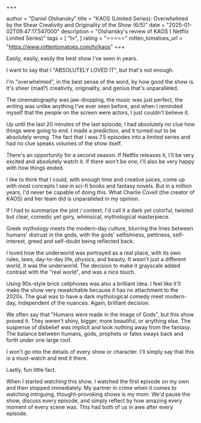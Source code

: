 +++

author = "Daniel Olshansky"
title = "KAOS (Limited Series): Overwhelmed by the Shear Creativity and Originality of the Show (6/5)"
date = "2025-01-02T09:47:17.547000"
description = "Olshansky's review of KAOS ( Netflix Limited Series)"
tags = [
    "tv",
]
rating = "⭐⭐⭐⭐⭐"
rotten_tomatoes_url = "https://www.rottentomatoes.com/tv/kaos"
+++

Easily, easily, easily the best show I've seen in years.

I want to say that I "ABSOLUTELY LOVED IT", but that's not enough.

I'm "overwhelmed", in the best sense of the word, by how good the show is.
It's sheer (mad?) creativity, originality, and genius that's unparalleled.

The cinematography was jaw-dropping, the music was just perfect, the writing
was unlike anything I've ever seen before, and when I reminded myself that the people
on the screen were actors, I just couldn't believe it.

Up until the last 20 minutes of the last episode, I had absolutely no clue how
things were going to end. I made a prediction, and it turned out to be absolutely
wrong. The fact that I was 7.5 episodes into a limited series and had no clue
speaks volumes of the show itself.

There's an opportunity for a second season. If Netflix releases it, I'll be very
excited and absolutely watch it. If there won't be one, I'll also be very happy with how
things ended.

I like to think that I could, with enough time and creative juices, come up with
most concepts I see in sci-fi books and fantasy novels. But in a million years,
I'd never be capable of doing this. What Charlie Covell (the creator of KAOS) and
her team did is unparalleled in my opinion.

If I had to summarize the plot / context, I'd call it a dark yet colorful,
twisted but clear, comedic yet gory, whimsical, mythological masterpiece.

Greek mythology meets the modern-day culture, blurring the lines between humans'
distrust in the gods, with the gods' selfishness, pettiness, self-interest,
greed and self-doubt being reflected back.

I loved how the underworld was portrayed as a real place, with its own rules,
laws, day-to-day life, physics, and beauty. It wasn't just a different world,
it was the underworld. The decision to make it grayscale added contrast with the
"real world", and was a nice touch.

Using 90s-style brick cellphones was also a brilliant idea. I feel like it'll make
the show very rewatchable because it has no attachment to the 2020s. The goal was
to have a dark mythological comedy meet modern-day, independent of the nuances.
Again, brilliant decision.

We often say that "Humans were made in the image of Gods", but this show proved it.
They weren't shiny, bigger, more beautiful, or anything else. The suspense of disbelief
was implicit and took nothing away from the fantasy. The balance between humans,
gods, prophets or fates sways back and forth under one large roof.

I won't go into the details of every show or character. I'll simply say that this
is a must-watch and end it there.

Lastly, fun little fact.

When I started watching this show, I watched the first episode on my own and
then stopped immediately. My partner in crime when it comes to watching intriguing,
thought-provoking shows is my mom. We'd pause the show, discuss every episode,
and simply reflect by how amazing every moment of every scene was. This had both
of us in awe after every episode.

